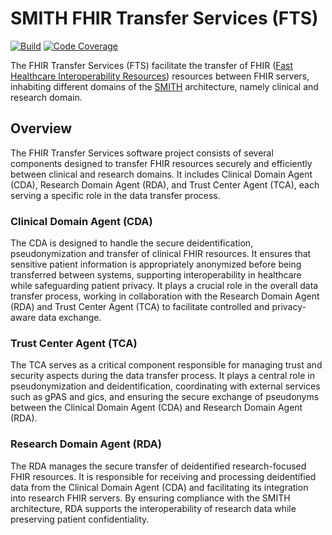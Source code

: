 # SMITH FHIR Transfer Services (FTS)

[![Build](https://github.com/life-research/fts-next/actions/workflows/build.yml/badge.svg)](https://github.com/life-research/fts-next/actions/workflows/build.yml)
[![Code Coverage](https://codecov.io/gh/life-research/fts-next/branch/main/graph/badge.svg)](https://codecov.io/gh/life-research/fts-next)

The FHIR Transfer Services (FTS) facilitate the transfer of
FHIR ([Fast Healthcare Interoperability Resources][fhir]) resources between FHIR servers, inhabiting
different domains of the [SMITH][smith] architecture, namely clinical and research domain.

## Overview

The FHIR Transfer Services software project consists of several components designed to transfer FHIR
resources securely and efficiently between clinical and research domains. It includes Clinical
Domain Agent (CDA), Research Domain Agent (RDA), and Trust Center Agent (TCA), each serving a
specific role in the data transfer process.

### Clinical Domain Agent (CDA)

The CDA is designed to handle the secure deidentification, pseudonymization and transfer of clinical
FHIR resources. It ensures that sensitive patient information is appropriately anonymized before
being transferred between systems, supporting interoperability in healthcare while safeguarding
patient privacy. It plays a crucial role in the overall data transfer process, working in
collaboration with the Research Domain Agent (RDA) and Trust Center Agent (TCA) to facilitate
controlled and privacy-aware data exchange.

### Trust Center Agent (TCA)

The TCA serves as a critical component responsible for managing trust and security aspects during
the data transfer process. It plays a central role in pseudonymization and deidentification,
coordinating with external services such as gPAS and gics, and ensuring the secure exchange of
pseudonyms between the Clinical Domain Agent (CDA) and Research Domain Agent (RDA).

### Research Domain Agent (RDA)

The RDA manages the secure transfer of deidentified research-focused FHIR resources. It is
responsible for receiving and processing deidentified data from the Clinical Domain Agent (CDA) and
facilitating its integration into research FHIR servers. By ensuring compliance with the SMITH
architecture, RDA supports the interoperability of research data while preserving patient
confidentiality.

[fhir]: https://fhir.org/

[smith]: https://www.smith.care
